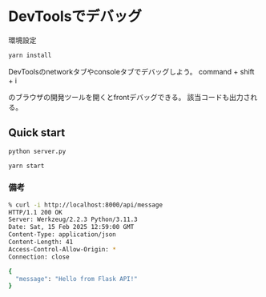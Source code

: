 # DevToolsでデバッグ

環境設定

```bash
yarn install
```

DevToolsのnetworkタブやconsoleタブでデバッグしよう。
command + shift + i

のブラウザの開発ツールを開くとfrontデバッグできる。
該当コードも出力される。

## Quick start

```bash
python server.py
```

```bash
yarn start
```

### 備考

```bash
% curl -i http://localhost:8000/api/message
HTTP/1.1 200 OK
Server: Werkzeug/2.2.3 Python/3.11.3
Date: Sat, 15 Feb 2025 12:59:00 GMT
Content-Type: application/json
Content-Length: 41
Access-Control-Allow-Origin: *
Connection: close

{
  "message": "Hello from Flask API!"
}
```
